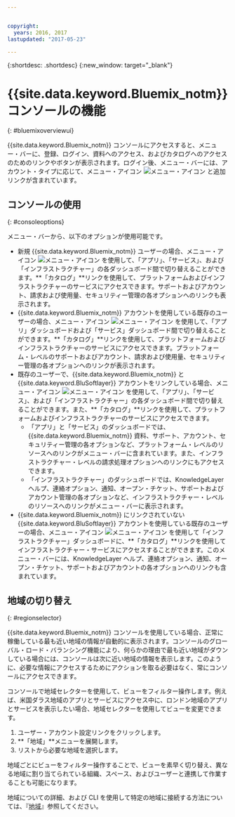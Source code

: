 ```yaml
---


copyright:
  years: 2016, 2017
lastupdated: "2017-05-23"

---
```


{:shortdesc: .shortdesc}
{:new_window: target="_blank"}

# {{site.data.keyword.Bluemix_notm}} コンソールの機能
{: #bluemixoverviewui}

{{site.data.keyword.Bluemix_notm}} コンソールにアクセスすると、メニュー・バーに、登録、ログイン、資料へのアクセス、およびカタログへのアクセスのためのリンクやボタンが表示されます。ログイン後、メニュー・バーには、アカウント・タイプに応じて、メニュー・アイコン ![メニュー・アイコン ](../icons/icon_hamburger.svg) と追加リンクが含まれています。

## コンソールの使用
{: #consoleoptions}

メニュー・バーから、以下のオプションが使用可能です。

* 新規 {{site.data.keyword.Bluemix_notm}} ユーザーの場合、メニュー・アイコン ![メニュー・アイコン](../icons/icon_hamburger.svg) を使用して、「アプリ」、「サービス」、および「インフラストラクチャー」の各ダッシュボード間で切り替えることができます。**「カタログ」**リンクを使用して、プラットフォームおよびインフラストラクチャーのサービスにアクセスできます。サポートおよびアカウント、請求および使用量、セキュリティー管理の各オプションへのリンクも表示されます。
* {{site.data.keyword.Bluemix_notm}} アカウントを使用している既存のユーザーの場合、メニュー・アイコン ![メニュー・アイコン](../icons/icon_hamburger.svg) を使用して、「アプリ」ダッシュボードおよび「サービス」ダッシュボード間で切り替えることができます。**「カタログ」**リンクを使用して、プラットフォームおよびインフラストラクチャーのサービスにアクセスできます。プラットフォーム・レベルのサポートおよびアカウント、請求および使用量、セキュリティー管理の各オプションへのリンクが表示されます。
* 既存のユーザーで、{{site.data.keyword.Bluemix_notm}} と {{site.data.keyword.BluSoftlayer}} アカウントをリンクしている場合、メニュー・アイコン ![メニュー・アイコン](../icons/icon_hamburger.svg) を使用して、「アプリ」、「サービス」、および「インフラストラクチャー」の各ダッシュボード間で切り替えることができます。また、**「カタログ」**リンクを使用して、プラットフォームおよびインフラストラクチャーのサービスにアクセスできます。
  * 「アプリ」と「サービス」のダッシュボードでは、{{site.data.keyword.Bluemix_notm}} 資料、サポート、アカウント、セキュリティー管理の各オプションなど、プラットフォーム・レベルのリソースへのリンクがメニュー・バーに含まれています。また、インフラストラクチャー・レベルの請求処理オプションへのリンクにもアクセスできます。
  * 「インフラストラクチャー」のダッシュボードでは、KnowledgeLayer ヘルプ、連絡オプション、通知、オープン・チケット、サポートおよびアカウント管理の各オプションなど、インフラストラクチャー・レベルのリソースへのリンクがメニュー・バーに表示されます。
* {{site.data.keyword.Bluemix_notm}} にリンクされていない {{site.data.keyword.BluSoftlayer}} アカウントを使用している既存のユーザーの場合、メニュー・アイコン ![メニュー・アイコン](../icons/icon_hamburger.svg) を使用して「インフラストラクチャー」ダッシュボードに、**「カタログ」**リンクを使用してインフラストラクチャー・サービスにアクセスすることができます。このメニュー・バーには、KnowledgeLayer ヘルプ、連絡オプション、通知、オープン・チケット、サポートおよびアカウントの各オプションへのリンクも含まれています。

## 地域の切り替え 
{: #regionselector}

{{site.data.keyword.Bluemix_notm}} コンソールを使用している場合、正常に稼働している最も近い地域の情報が自動的に表示されます。コンソールのグローバル・ロード・バランシング機能により、何らかの理由で最も近い地域がダウンしている場合には、コンソールは次に近い地域の情報を表示します。このように、必要な情報にアクセスするためにアクションを取る必要はなく、常にコンソールにアクセスできます。

コンソールで地域セレクターを使用して、ビューをフィルター操作します。例えば、米国ダラス地域のアプリとサービスにアクセス中に、ロンドン地域のアプリとサービスを表示したい場合、地域セレクターを使用してビューを変更できます。

1. ユーザー・アカウント設定リンクをクリックします。
2. **「地域」**メニューを展開します。
3. リストから必要な地域を選択します。

地域ごとにビューをフィルター操作することで、ビューを素早く切り替え、異なる地域に割り当てられている組織、スペース、およびユーザーと連携して作業することも可能になります。

地域についての詳細、および CLI を使用して特定の地域に接続する方法については、『[地域](/docs/overview/cf.html#ov_intro_reg)』参照してください。  



